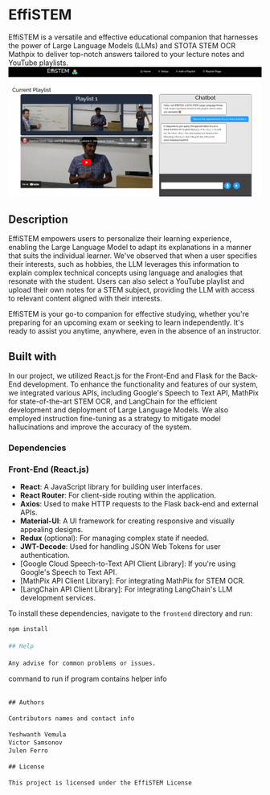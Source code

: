 # EffiSTEM

EffiSTEM is a versatile and effective educational companion that harnesses the power of Large Language Models (LLMs) and STOTA STEM OCR Mathpix to deliver top-notch answers tailored to your lecture notes and YouTube playlists.
<img src="https://github.com/victorsamsonov/KingsOfRecursion/blob/main/src/Assets/EfiiSTEM.png"/>
## Description

EffiSTEM empowers users to personalize their learning experience, enabling the Large Language Model to adapt its explanations in a manner that suits the individual learner. We've observed that when a user specifies their interests, such as hobbies, the LLM leverages this information to explain complex technical concepts using language and analogies that resonate with the student. Users can also select a YouTube playlist and upload their own notes for a STEM subject, providing the LLM with access to relevant content aligned with their interests.

EffiSTEM is your go-to companion for effective studying, whether you're preparing for an upcoming exam or seeking to learn independently. It's ready to assist you anytime, anywhere, even in the absence of an instructor.

## Built with

In our project, we utilized React.js for the Front-End and Flask for the Back-End development. To enhance the functionality and features of our system, we integrated various APIs, including Google's Speech to Text API, MathPix for state-of-the-art STEM OCR, and LangChain for the efficient development and deployment of Large Language Models. We also employed instruction fine-tuning as a strategy to mitigate model hallucinations and improve the accuracy of the system.

### Dependencies

### Front-End (React.js)

- **React**: A JavaScript library for building user interfaces.
- **React Router**: For client-side routing within the application.
- **Axios**: Used to make HTTP requests to the Flask back-end and external APIs.
- **Material-UI**: A UI framework for creating responsive and visually appealing designs.
- **Redux** (optional): For managing complex state if needed.
- **JWT-Decode**: Used for handling JSON Web Tokens for user authentication.
- [Google Cloud Speech-to-Text API Client Library]: If you're using Google's Speech to Text API.
- [MathPix API Client Library]: For integrating MathPix for STEM OCR.
- [LangChain API Client Library]: For integrating LangChain's LLM development services.

To install these dependencies, navigate to the `frontend` directory and run:

```bash
npm install

## Help

Any advise for common problems or issues.
```
command to run if program contains helper info
```

## Authors

Contributors names and contact info

Yeshwanth Vemula
Victor Samsonov
Julen Ferro

## License

This project is licensed under the EffiSTEM License
